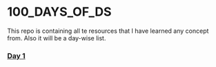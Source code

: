 # 100_DAYS_OF_DS
This repo is containing all te resources that I have learned any concept from. Also it will be a day-wise list.

### [Day 1](https://github.com/nehanawar025/100_DAYS_OF_DS/tree/main/Day%201)
